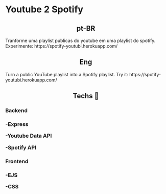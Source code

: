 <h1> Youtube 2 Spotify </p>

<h2 align="center">
  pt-BR
</h2>

<p> Tranforme uma playlist publicas do youtube em uma playlist do spotify. Experimente: https://spotify-youtubi.herokuapp.com/ <p />

<h2 align="center">
  Eng
</h2>

<p> Turn a public YouTube playlist into a Spotify playlist. Try it: https://spotify-youtubi.herokuapp.com/ <p />

<h2 align="center">
  Techs 🚀
</h2>

<h3>
  Backend  
<h3 />
 <p>-Express<p/>
 <p>-Youtube Data API<p/>
 <p>-Spotify API<p/>
<h3>
  Frontend  
<h3 />
 <p>-EJS<p/>
 <p>-CSS<p/>
